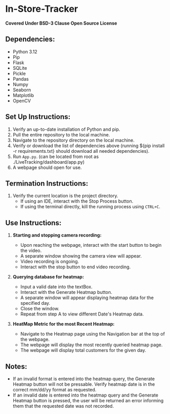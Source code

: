 # In-Store-Tracker

**Covered Under BSD-3 Clause Open Source License**

## Dependencies:
- Python 3.12
- Pip
- Flask
- SQLite
- Pickle
- Pandas
- Numpy
- Seaborn
- Matplotlib
- OpenCV

## Set Up Instructions:
1. Verify an up-to-date installation of Python and pip.
2. Pull the entire repository to the local machine.
3. Navigate to the repository directory on the local machine.
4. Verify or download the list of dependencies above (running ${pip install -r requirements.txt} should download all needed dependencies).
5. Run `App.py`. (can be located from root as ./LiveTracking/dashboard/app.py)
6. A webpage should open for use.

## Termination Instructions:
1. Verify the current location is the project directory.
   - If using an IDE, interact with the Stop Process button.
   - If using the terminal directly, kill the running process using `CTRL+C`.

## Use Instructions:

1. **Starting and stopping camera recording:**
   - Upon reaching the webpage, interact with the start button to begin the video.
   - A separate window showing the camera view will appear.
   - Video recording is ongoing.
   - Interact with the stop button to end video recording.

2. **Querying database for heatmap:**
   - Input a valid date into the textBox.
   - Interact with the Generate Heatmap button.
   - A separate window will appear displaying heatmap data for the specified day.
   - Close the window.
   - Repeat from step A to view different Date's Heatmap data.

3. **HeatMap Metric for the most Recent Heatmap:**
   - Navigate to the Heatmap page using the Navigation bar at the top of the webpage.
   - The webpage will display the most recently queried heatmap page.
   - The webpage will display total customers for the given day.

## Notes:
- If an invalid format is entered into the heatmap query, the Generate Heatmap button will not be pressable. Verify heatmap date is in the correct mm/dd/yy format as requested.
- If an invalid date is entered into the heatmap query and the Generate Heatmap button is pressed, the user will be returned an error informing them that the requested date was not recorded.
